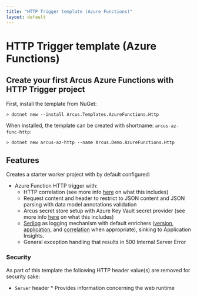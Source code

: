 ```yaml
---
title: "HTTP Trigger template (Azure Functions)"
layout: default
---
```


# HTTP Trigger template (Azure Functions)

## Create your first Arcus Azure Functions with HTTP Trigger project

First, install the template from NuGet:

```shell
> dotnet new --install Arcus.Templates.AzureFunctions.Http
```

When installed, the template can be created with shortname: `arcus-az-func-http`:

```shell
> dotnet new arcus-az-http --name Arcus.Demo.AzureFunctions.Http
```

## Features

Creates a starter worker project with by default configured:

* Azure Function HTTP trigger with:
    * HTTP correlation (see more info [here](https://webapi.arcus-azure.net/features/correlation) on what this includes)
    * Request content and header to restrict to JSON content and JSON parsing with data model annotations validation
    * Arcus secret store setup with Azure Key Vault secret provider (see more info [here](https://security.arcus-azure.net/features/secret-store/) on what this includes)
    * [Serilog](https://serilog.net/) as logging mechanism with default enrichers ([version](https://observability.arcus-azure.net/features/telemetry-enrichment#version-enricher), [application](https://observability.arcus-azure.net/features/telemetry-enrichment#application-enricher), and [correlation](https://webapi.arcus-azure.net/features/telemetry) when appropriate), sinking to Application Insights.
    * General exception handling that results in 500 Internal Server Error

### Security

As part of this template the following HTTP header value(s) are removed for security sake:
* `Server` header * Provides information concerning the web runtime
